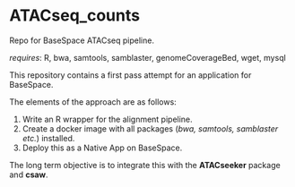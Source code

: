 # ATACseq_counts
Repo for BaseSpace ATACseq pipeline. 

*requires*: R, bwa, samtools, samblaster, genomeCoverageBed, wget, mysql

This repository contains a first pass attempt for an application for BaseSpace.

The elements of the approach are as follows: 

1. Write an R wrapper for the alignment pipeline. 
2. Create a docker image with all packages (*bwa, samtools, samblaster etc.*) installed. 
3. Deploy this as a Native App on BaseSpace. 

The long term objective is to integrate this with the **ATACseeker** package and **csaw**.
